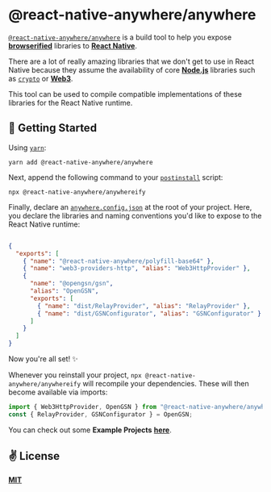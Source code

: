 # @react-native-anywhere/anywhere
[`@react-native-anywhere/anywhere`](https://www.npmjs.com/package/@react-native-anywhere/anywhere) is a build tool to help you expose [**browserified**](https://github.com/browserify/browserify) libraries to [**React Native**](https://reactnative.dev).

There are a lot of really amazing libraries that we don't get to use in React Native because they assume the availability of core [**Node.js**](https://nodejs.org/en/) libraries such as [`crypto`](https://stackoverflow.com/questions/29836434/requiring-unknown-module-crypto-in-react-native-environment) or [**Web3**](https://github.com/ethereum/web3.js/).

This tool can be used to compile compatible implementations of these libraries for the React Native runtime.

## 🚀 Getting Started

Using [`yarn`]():

```
yarn add @react-native-anywhere/anywhere
```

Next, append the following command to your [`postinstall`](https://docs.npmjs.com/misc/scripts) script:

```
npx @react-native-anywhere/anywhereify
```

Finally, declare an [`anywhere.config.json`](https://github.com/react-native-anywhere/anywhere/blob/main/examples/opengsn/anywhere.config.json) at the root of your project. Here, you declare the libraries and naming conventions you'd like to expose to the React Native runtime:

```json

{
  "exports": [
    { "name": "@react-native-anywhere/polyfill-base64" },
    { "name": "web3-providers-http", "alias": "Web3HttpProvider" },
    { 
      "name": "@opengsn/gsn",
      "alias": "OpenGSN",
      "exports": [
        { "name": "dist/RelayProvider", "alias": "RelayProvider" },
        { "name": "dist/GSNConfigurator", "alias": "GSNConfigurator" }
      ]
    }
  ]
}
```

Now you're all set! ✨

Whenever you reinstall your project, `npx @react-native-anywhere/anywhereify` will recompile your dependencies. These will then become available via imports:

```javascript
import { Web3HttpProvider, OpenGSN } from "@react-native-anywhere/anywhere";
const { RelayProvider, GSNConfigurator } = OpenGSN;
```

You can check out some **Example Projects** [**here**](https://github.com/react-native-anywhere/anywhere/tree/main/examples).

## ✌️ License
[**MIT**](./LICENSE)
